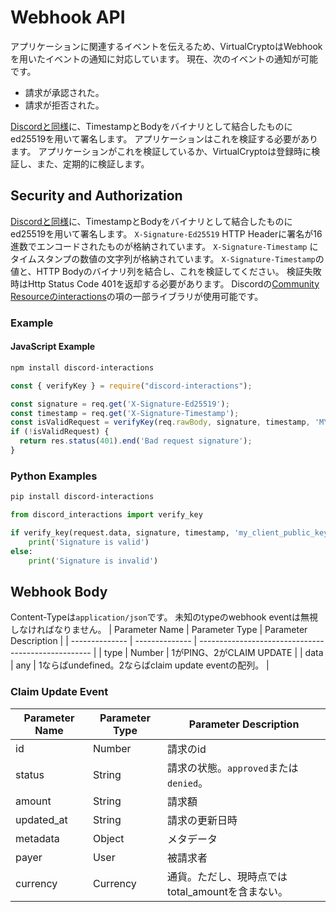 # Webhook API
アプリケーションに関連するイベントを伝えるため、VirtualCryptoはWebhookを用いたイベントの通知に対応しています。
現在、次のイベントの通知が可能です。
- 請求が承認された。
- 請求が拒否された。

[Discordと同様](https://discord.com/developers/docs/interactions/receiving-and-responding#security-and-authorization)に、TimestampとBodyをバイナリとして結合したものにed25519を用いて署名します。
アプリケーションはこれを検証する必要があります。
アプリケーションがこれを検証しているか、VirtualCryptoは登録時に検証し、また、定期的に検証します。

## Security and Authorization
[Discordと同様](https://discord.com/developers/docs/interactions/receiving-and-responding#security-and-authorization)に、TimestampとBodyをバイナリとして結合したものにed25519を用いて署名します。
`X-Signature-Ed25519` HTTP Headerに署名が16進数でエンコードされたものが格納されています。
`X-Signature-Timestamp` にタイムスタンプの数値の文字列が格納されています。
`X-Signature-Timestamp`の値と、HTTP Bodyのバイナリ列を結合し、これを検証してください。
検証失敗時はHttp Status Code 401を返却する必要があります。
Discordの[Community Resourceのinteractions](https://discord.com/developers/docs/topics/community-resources#interactions)の項の一部ライブラリが使用可能です。
### Example
#### JavaScript Example
```sh
npm install discord-interactions
```

```js
const { verifyKey } = require("discord-interactions");

const signature = req.get('X-Signature-Ed25519');
const timestamp = req.get('X-Signature-Timestamp');
const isValidRequest = verifyKey(req.rawBody, signature, timestamp, 'MY_CLIENT_PUBLIC_KEY');
if (!isValidRequest) {
  return res.status(401).end('Bad request signature');
}
```
### Python Examples
```bash
pip install discord-interactions
```

```py
from discord_interactions import verify_key 

if verify_key(request.data, signature, timestamp, 'my_client_public_key'):
    print('Signature is valid')
else:
    print('Signature is invalid')
```
## Webhook Body
Content-Typeは`application/json`です。
未知のtypeのwebhook eventは無視しなければなりません。
| Parameter Name | Parameter Type | Parameter Description                               |
| -------------- | -------------- | --------------------------------------------------- |
| type           | Number         | 1がPING、2がCLAIM UPDATE                            |
| data           | any            | 1ならばundefined。2ならばclaim update eventの配列。 |
### Claim Update Event
| Parameter Name | Parameter Type | Parameter Description                            |
| -------------- | -------------- | ------------------------------------------------ |
| id             | Number         | 請求のid                                         |
| status         | String         | 請求の状態。`approved`または`denied`。           |
| amount         | String         | 請求額                                           |
| updated_at     | String         | 請求の更新日時                                   |
| metadata       | Object         | メタデータ                                       |
| payer          | User           | 被請求者                                         |
| currency       | Currency       | 通貨。ただし、現時点ではtotal_amountを含まない。 |

